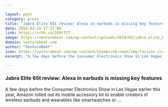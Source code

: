 ```yaml
---

layout: post
category: press
title: "Jabra Elite 65t review: Alexa in earbuds is missing key features"
date: 2018-03-19 17:37:06
link: https://vrhk.co/2G9rTCT
image: https://venturebeat.com/wp-content/uploads/2018/03/jabra_elite_65t_lifestyle.jpg?fit=3000%2C2000&strip=all
domain: venturebeat.com
author: "VentureBeat"
icon: https://venturebeat.com/wp-content/themes/vb-news/img/favicon.ico
excerpt: "A few days before the Consumer Electronics Show in Las Vegas earlier this year, Amazon rolled out its mobile accessory kit to enable creators of wireless earbuds and wearables like smartwatches or …"

---
```


### Jabra Elite 65t review: Alexa in earbuds is missing key features

A few days before the Consumer Electronics Show in Las Vegas earlier this year, Amazon rolled out its mobile accessory kit to enable creators of wireless earbuds and wearables like smartwatches or …